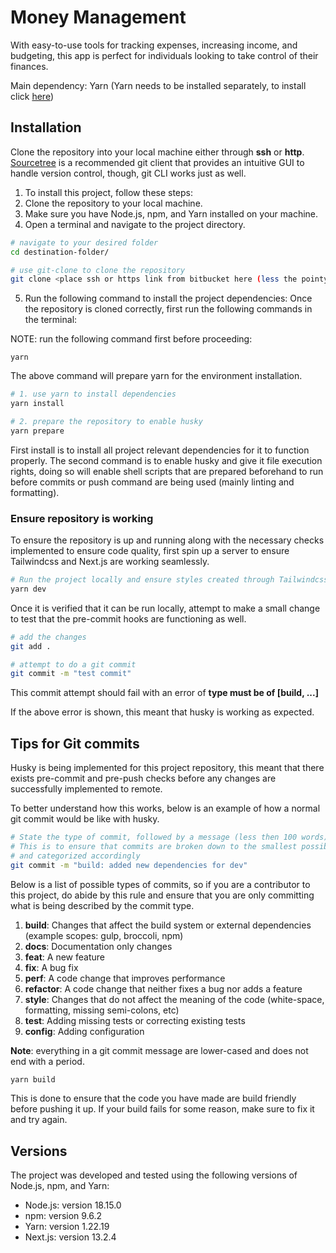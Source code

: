 # Money Management

With easy-to-use tools for tracking expenses, increasing income, and budgeting, this app is perfect for individuals looking to take control of their finances.

Main dependency: Yarn (Yarn needs to be installed separately, to install click [here](https://classic.yarnpkg.com/en/))

## Installation

Clone the repository into your local machine either through **ssh** or **http**. [Sourcetree](https://www.sourcetreeapp.com/) is a recommended git client that provides an intuitive GUI to handle version control, though, git CLI works just as well.

1. To install this project, follow these steps:
2. Clone the repository to your local machine.
3. Make sure you have Node.js, npm, and Yarn installed on your machine.
4. Open a terminal and navigate to the project directory.

```bash
# navigate to your desired folder
cd destination-folder/

# use git-clone to clone the repository
git clone <place ssh or https link from bitbucket here (less the pointy arrows)>
```

5. Run the following command to install the project dependencies:
   Once the repository is cloned correctly, first run the following commands in the terminal:

NOTE: run the following command first before proceeding:

```
yarn
```

The above command will prepare yarn for the environment installation.

```bash
# 1. use yarn to install dependencies
yarn install

# 2. prepare the repository to enable husky
yarn prepare
```

First install is to install all project relevant dependencies for it to function properly. The second command is to enable husky and give it file execution rights, doing so will enable shell scripts that are prepared beforehand to run before commits or push command are being used (mainly linting and formatting).

### Ensure repository is working

To ensure the repository is up and running along with the necessary checks implemented to ensure code quality, first spin up a server to ensure Tailwindcss and Next.js are working seamlessly.

```bash
# Run the project locally and ensure styles created through Tailwindcss shows
yarn dev
```

Once it is verified that it can be run locally, attempt to make a small change to test that the pre-commit hooks are functioning as well.

```bash
# add the changes
git add .

# attempt to do a git commit
git commit -m "test commit"
```

This commit attempt should fail with an error of **type must be of [build, ...]**

If the above error is shown, this meant that husky is working as expected.

## Tips for Git commits

Husky is being implemented for this project repository, this meant that there exists pre-commit and pre-push checks before any changes are successfully implemented to remote.

To better understand how this works, below is an example of how a normal git commit would be like with husky.

```bash
# State the type of commit, followed by a message (less then 100 words)
# This is to ensure that commits are broken down to the smallest possible size
# and categorized accordingly
git commit -m "build: added new dependencies for dev"
```

Below is a list of possible types of commits, so if you are a contributor to this project, do abide by this rule and ensure that you are only committing what is being described by the commit type.

1. **build**: Changes that affect the build system or external dependencies (example scopes: gulp, broccoli, npm)
2. **docs**: Documentation only changes
3. **feat**: A new feature
4. **fix**: A bug fix
5. **perf**: A code change that improves performance
6. **refactor**: A code change that neither fixes a bug nor adds a feature
7. **style**: Changes that do not affect the meaning of the code (white-space, formatting, missing semi-colons, etc)
8. **test**: Adding missing tests or correcting existing tests
8. **config**: Adding configuration

**Note**: everything in a git commit message are lower-cased and does not end with a period.

```bash
yarn build
```

This is done to ensure that the code you have made are build friendly before pushing it up. If your build fails for some reason, make sure to fix it and try again.

## Versions

The project was developed and tested using the following versions of Node.js, npm, and Yarn:

- Node.js: version 18.15.0
- npm: version 9.6.2
- Yarn: version 1.22.19
- Next.js: version 13.2.4
